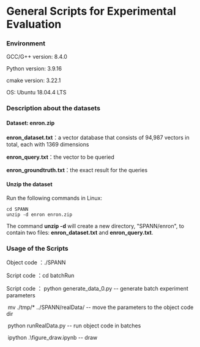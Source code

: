 # General Scripts for Experimental Evaluation

### Environment

GCC/G++ version: 8.4.0

Python version: 3.9.16

cmake version: 3.22.1

OS: Ubuntu 18.04.4 LTS

### Description about the datasets

#### Dataset: enron.zip

**enron_dataset.txt**：a vector database that consists of 94,987 vectors in total, each with 1369 dimensions

**enron_query.txt**：the vector to be queried

**enron_groundtruth.txt**：the exact result for the queries

#### Unzip the dataset

Run the following commands in Linux:

```
cd SPANN
unzip -d enron enron.zip
```

The command **unzip -d** will create a new directory, "SPANN/enron", to contain two files: **enron_dataset.txt** and **enron_query.txt**.



### Usage of the Scripts


Object code ：./SPANN


Script code ：cd batchRun

Script code ： python generate_data_0.py    --  generate batch experiment parameters

​						  mv ./tmp/* ../SPANN/realData/    --  move the parameters to the object code dir

​						  python runRealData.py    --  run object code in batches

​						  ipython .\figure_draw.ipynb    --  draw


